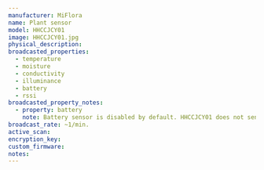 ```yaml
---
manufacturer: MiFlora
name: Plant sensor
model: HHCCJCY01
image: HHCCJCY01.jpg
physical_description:
broadcasted_properties:
  - temperature
  - moisture
  - conductivity
  - illuminance
  - battery
  - rssi
broadcasted_property_notes:
  - property: battery
    note: Battery sensor is disabled by default. HHCCJCY01 does not send battery info with firmware v3.2.1 and later. Battery sensor is only supported when using [BLE gateway](https://github.com/myhomeiot/esphome-components) to forward the BLE advertisements with ESPHome to BLE monitor. You can enable the `battery` sensor by going to `configuration`, `integrations`, select `devices` on the BLE monitor integration tile and select your device. Click on the `+1 disabled entity` to show the disabled sensor and select the disabled entity. Finally, click on `Enable entity` to enable it.
broadcast_rate: ~1/min.
active_scan:
encryption_key:
custom_firmware:
notes:
---
```

